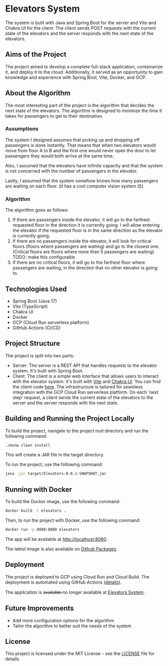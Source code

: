 # Elevators System

The system is built with Java and Spring Boot for the server and Vite and Chakra UI for the client. The client sends POST requests with the current state of the elevators and the server responds with the next state of the elevators.

## Aims of the Project

The project aimed to develop a complete full-stack application, containerize it, and deploy it to the cloud. Additionally, it served as an opportunity to gain knowledge and experience with Spring Boot, Vite, Docker, and GCP.

## About the Algorithm

The most interesting part of the project is the algorithm that decides the next state of the elevators. The algorithm is designed to minimize the time it takes for passengers to get to their destination.

### Assumptions

The system I designed assumes that picking up and dropping off passengers is done instantly. That means that when two elevators would move from floor A to B and the first one would never open the door to let passengers they would both arrive at the same time.

Also, I assumed that the elevators have infinite capacity and that the system is not concerned with the number of passengers in the elevator.

Lastly, I assumed that the system somehow knows how many passengers are waiting on each floor. (it has a cool computer vision system 😊)

### Algorithm

The algorithm goes as follows:

1. If there are passengers inside the elevator, it will go to the farthest requested floor in the direction it is currently going. I will allow entering the elevator if the requested floor is in the same direction as the elevator is currently going.
2. If there are no passengers inside the elevator, it will look for critical floors (floors where passengers are waiting) and go to the closest one. (Critical floors are floors where more than 5 passengers are waiting) TODO: make this configurable
3. If there are no critical floors, it will go to the farthest floor where passengers are waiting, in the direction that no other elevator is going to.

## Technologies Used

- Spring Boot (Java 17)
- Vite (TypeScript)
- Chakra UI
- Docker
- GCP (Cloud Run serverless platform)
- GitHub Actions (CI/CD)

## Project Structure

The project is split into two parts:

- Server: The server is a REST API that handles requests to the elevator system. It's built with Spring Boot.
- Client: The client is a simple web interface that allows users to interact with the elevator system. It's built with [Vite](https://vitejs.dev/) and [Chakra UI](https://chakra-ui.com/). You can find the client code [here](/ui-vite-app).
  The infrastructure is tailored for seamless integration with the GCP Cloud Run serverless platform. On each 'next step' request, a client sends the current state of the elevators to the server and the server responds with the next state.

## Building and Running the Project Locally

To build the project, navigate to the project root directory and run the following command:

```sh
./mvnw clean install
```

This will create a JAR file in the target directory.

To run the project, use the following command:

```sh
java -jar target/Elevators-0.0.1-SNAPSHOT.jar
```

## Running with Docker

To build the Docker image, use the following command:

```sh
docker build -t elevators .
```

Then, to run the project with Docker, use the following command:

```sh
docker run -p 8080:8080 elevators
```

The app will be available at [http://localhost:8080](http://localhost:8080).

The latest image is also available on [Github Packages](https://github.com/ReptilianEye/ElevatorsSystem/pkgs/container/elevators-ghcr).

## Deployment

The project is deployed to GCP using Cloud Run and Cloud Build. The deployment is automated using GitHub Actions [(details)](.github/workflows/google-cloudrun-source.yml).

The application is a̶v̶a̶i̶l̶a̶b̶l̶e̶ no longer available at [Elevators System](https://elevatorssystem-uk6zzsnjeq-ey.a.run.app).

## Future Improvements

- Add more configuration options for the algorithm
- Tailor the algorithm to better suit the needs of the system

## License

This project is licensed under the MIT License - see the [LICENSE](LICENSE) file for details.
